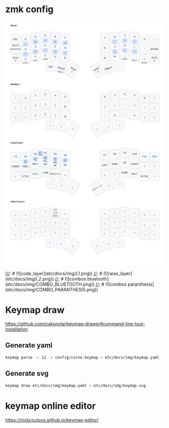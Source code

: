 # zmk config

![keymap](etc/docs/img/keymap.svg)

[//]: # (# Keymaps)
[//]: # (![base layer]&#40;etc/docs/img/L0.png&#41;)
i[//]: # (![code_layer]&#40;etc/docs/img/L1.png&#41;)
[//]: # (![raise_layer]&#40;etc/docs/img/L2.png&#41;)
[//]: # (![combos bluetooth]&#40;etc/docs/img/COMBO_BLUETOOTH.png&#41;)
[//]: # (![combos paranthesis]&#40;etc/docs/img/COMBO_PARANTHESIS.png&#41;)

# Keymap draw
https://github.com/caksoylar/keymap-drawer#command-line-tool-installation

## Generate yaml
```bash
keymap parse -c 12 -z config/corne.keymap > etc/docs/img/keymap.yaml
```

## Generate svg
```bash
keymap draw etc/docs/img/keymap.yaml > etc/docs/img/keymap.svg
```

# keymap online editor

https://nickcoutsos.github.io/keymap-editor/
